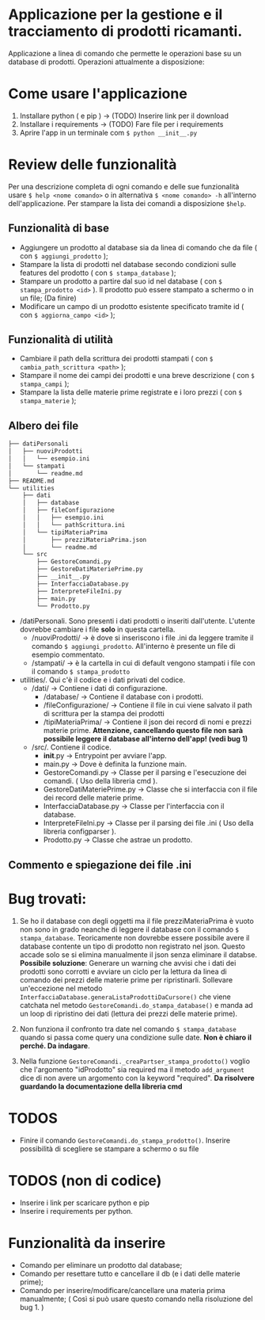 # Applicazione per la gestione e il tracciamento di prodotti ricamanti.
Applicazione a linea di comando che permette le operazioni base su un database di prodotti. Operazioni attualmente a disposizione:

# Come usare l'applicazione
1. Installare python ( e pip ) -> (TODO) Inserire link per il download
2. Installare i requirements -> (TODO) Fare file per i requirements
3. Aprire l'app in un terminale com `$ python __init__.py`

# Review delle funzionalità
Per una descrizione completa di ogni comando e delle sue funzionalità usare `$ help <nome comando>` o in alternativa `$ <nome comando> -h` all'interno dell'applicazione.
Per stampare la lista dei comandi a disposizione `$help`.

## Funzionalità di base
- Aggiungere un prodotto al database sia da linea di comando che da file ( con `$ aggiungi_prodotto` );
- Stampare la lista di prodotti nel database secondo condizioni sulle features del prodotto ( con `$ stampa_database` );
- Stampare un prodotto a partire dal suo id nel database ( con `$ stampa_prodotto <id>` ). Il prodotto può essere stampato a schermo o in un file; (Da finire)
- Modificare un campo di un prodotto esistente specificato tramite id ( con `$ aggiorna_campo <id>` );

## Funzionalità di utilità
- Cambiare il path della scrittura dei prodotti stampati ( con `$ cambia_path_scrittura <path>` );
- Stampare il nome dei campi dei prodotti e una breve descrizione ( con `$ stampa_campi` );
- Stampare la lista delle materie prime registrate e i loro prezzi ( con `$ stampa_materie` );

## Albero dei file

```bash
├── datiPersonali
│   ├── nuoviProdotti
│   │   └── esempio.ini
│   └── stampati
│       └── readme.md
├── README.md
└── utilities
    ├── dati
    │   ├── database
    │   ├── fileConfigurazione
    │   │   ├── esempio.ini
    │   │   └── pathScrittura.ini
    │   └── tipiMateriaPrima
    │       ├── prezziMateriaPrima.json
    │       └── readme.md
    └── src
        ├── GestoreComandi.py
        ├── GestoreDatiMateriePrime.py
        ├── __init__.py
        ├── InterfacciaDatabase.py
        ├── InterpreteFileIni.py
        ├── main.py
        └── Prodotto.py
```
- /datiPersonali. Sono presenti i dati prodotti o inseriti dall'utente. L'utente dovrebbe cambiare i file **solo** in questa cartella.
    - /nuoviProdotti/ -> è dove si inseriscono i file .ini da leggere tramite il comando `$ aggiungi_prodotto`. All'interno è presente un file di esempio commentato.
    - /stampati/ -> è la cartella in cui di default vengono stampati i file con il comando `$ stampa_prodotto`
- utilities/. Qui c'è il codice e i dati privati del codice.
    - /dati/ -> Contiene i dati di configurazione.
        - /database/ -> Contiene il database con i prodotti.
        - /fileConfigurazione/ -> Contiene il file in cui viene salvato il path di scrittura per la stampa dei prodotti
        - /tipiMateriaPrima/ -> Contiene il json dei record di nomi e prezzi materie prime. **Attenzione, cancellando questo file non sarà possibile leggere il database all'interno dell'app! (vedi bug 1)**
    - /src/. Contiene il codice.
        - __init__.py -> Entrypoint per avviare l'app.
        - main.py -> Dove è definita la funzione main.
        - GestoreComandi.py -> Classe per il parsing e l'esecuzione dei comandi. ( Uso della libreria cmd ).
        - GestoreDatiMateriePrime.py -> Classe che si interfaccia con il file dei record delle materie prime.
        - InterfacciaDatabase.py -> Classe per l'interfaccia con il database.
        - InterpreteFileIni.py -> Classe per il parsing dei file .ini ( Uso della libreria configparser ).
        - Prodotto.py -> Classe che astrae un prodotto.

## Commento e spiegazione dei file .ini


# Bug trovati:
1. Se ho il database con degli oggetti ma il file prezziMateriaPrima è vuoto non sono in grado neanche di leggere il database con il comando `$ stampa_database`. Teoricamente non dovrebbe essere possibile
avere il database contente un tipo di prodotto non registrato nel json. Questo accade solo se si elimina manualmente il json senza eliminare il databse.
**Possibile soluzione**: Generare un warning che avvisi che i dati dei prodotti sono corrotti e avviare un ciclo per la lettura da linea di comando dei prezzi delle materie prime per ripristinarli.
Sollevare un'eccezione nel metodo `InterfacciaDatabase.generaListaProdottiDaCursore()` che viene catchata nel metodo `GestoreComandi.do_stampa_database()` e manda ad un loop di ripristino dei dati (lettura dei prezzi delle materie prime).

2. Non funziona il confronto tra date nel comando `$ stampa_database` quando si passa come query una condizione sulle date.
**Non è chiaro il perché. Da indagare**.

3. Nella funzione `GestoreComandi._creaPartser_stampa_prodotto()` voglio che l'argomento "idProdotto" sia required ma il metodo `add_argument` dice di non avere un argomento con la keyword "required".
**Da risolvere guardando la documentazione della libreria cmd**

# TODOS
- Finire il comando `GestoreComandi.do_stampa_prodotto()`. Inserire possibilità di scegliere se stampare a schermo o su file

# TODOS (non di codice)
- Inserire i link per scaricare python e pip
- Inserire i requirements per python.

# Funzionalità da inserire
- Comando per eliminare un prodotto dal database;
- Comando per resettare tutto e cancellare il db (e i dati delle materie prime);
- Comando per inserire/modificare/cancellare una materia prima manualmente; ( Così si può usare questo comando nella risoluzione del bug 1. )



